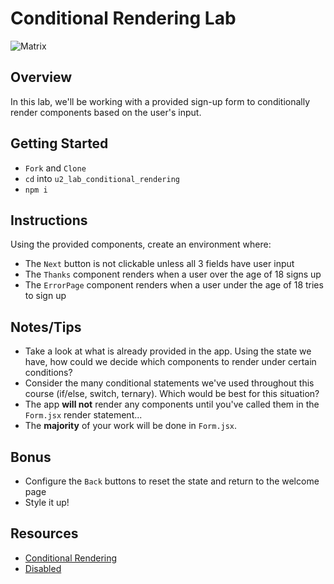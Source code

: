 # Conditional Rendering Lab

![Matrix](https://external-content.duckduckgo.com/iu/?u=https%3A%2F%2Fmedia.giphy.com%2Fmedia%2FgbGim1bTxkzf2%2Fgiphy.gif&f=1&nofb=1)

## Overview
In this lab, we'll be working with a provided sign-up form to conditionally render components based on the user's input.

## Getting Started
  - `Fork` and `Clone`
  - `cd` into `u2_lab_conditional_rendering`
  - `npm i`
  
## Instructions
Using the provided components, create an environment where:
- The `Next` button is not clickable unless all 3 fields have user input
- The `Thanks` component renders when a user over the age of 18 signs up
- The `ErrorPage` component renders when a user under the age of 18 tries to sign up

## Notes/Tips
- Take a look at what is already provided in the app. Using the state we have, how could we decide which components to render under certain conditions?
- Consider the many conditional statements we've used throughout this course (if/else, switch, ternary). Which would be best for this situation?
- The app **will not** render any components until you've called them in the `Form.jsx` render statement...
- The **majority** of your work will be done in `Form.jsx`.

## Bonus
- Configure the `Back` buttons to reset the state and return to the welcome page
- Style it up!

## Resources
- [Conditional Rendering](https://github.com/SEI-R-1-25/u2_lesson_react_conditional_rendering)
- [Disabled](https://developer.mozilla.org/en-US/docs/Web/HTML/Attributes/disabled)
